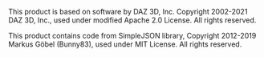 This product is based on software by DAZ 3D, Inc. Copyright 2002-2021 DAZ 3D, Inc., used under modified Apache 2.0 License.  All rights reserved.

This product contains code from SimpleJSON library, Copyright 2012-2019 Markus Göbel (Bunny83), used under MIT License.  All rights reserved.
